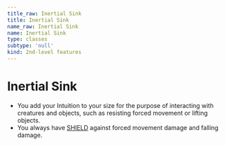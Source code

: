 ```yaml
---
title_raw: Inertial Sink
title: Inertial Sink
name_raw: Inertial Sink
name: Inertial Sink
type: classes
subtype: 'null'
kind: 2nd-level features
---
```


# Inertial Sink

- You add your Intuition to your size for the purpose of interacting with creatures and objects, such as resisting forced movement or lifting objects.
- You always have [SHIELD](#shield) against forced movement damage and falling damage.
